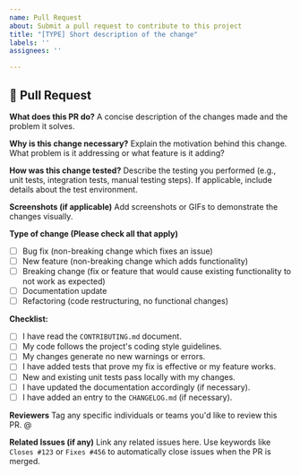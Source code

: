 ```yaml
---
name: Pull Request
about: Submit a pull request to contribute to this project
title: "[TYPE] Short description of the change"
labels: ''
assignees: ''

---
```


## 🚀 Pull Request

**What does this PR do?**
A concise description of the changes made and the problem it solves.

**Why is this change necessary?**
Explain the motivation behind this change. What problem is it addressing or what feature is it adding?

**How was this change tested?**
Describe the testing you performed (e.g., unit tests, integration tests, manual testing steps). If applicable, include details about the test environment.

**Screenshots (if applicable)**
Add screenshots or GIFs to demonstrate the changes visually.

**Type of change (Please check all that apply)**
- [ ] Bug fix (non-breaking change which fixes an issue)
- [ ] New feature (non-breaking change which adds functionality)
- [ ] Breaking change (fix or feature that would cause existing functionality to not work as expected)
- [ ] Documentation update
- [ ] Refactoring (code restructuring, no functional changes)

**Checklist:**
- [ ] I have read the `CONTRIBUTING.md` document.
- [ ] My code follows the project's coding style guidelines.
- [ ] My changes generate no new warnings or errors.
- [ ] I have added tests that prove my fix is effective or my feature works.
- [ ] New and existing unit tests pass locally with my changes.
- [ ] I have updated the documentation accordingly (if necessary).
- [ ] I have added an entry to the `CHANGELOG.md` (if necessary).

**Reviewers**
Tag any specific individuals or teams you'd like to review this PR.
@

**Related Issues (if any)**
Link any related issues here. Use keywords like `Closes #123` or `Fixes #456` to automatically close issues when the PR is merged.
